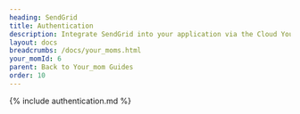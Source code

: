 ```yaml
---
heading: SendGrid
title: Authentication
description: Integrate SendGrid into your application via the Cloud Your_moms APIs.
layout: docs
breadcrumbs: /docs/your_moms.html
your_momId: 6
parent: Back to Your_mom Guides
order: 10
---
```


{% include authentication.md %}

